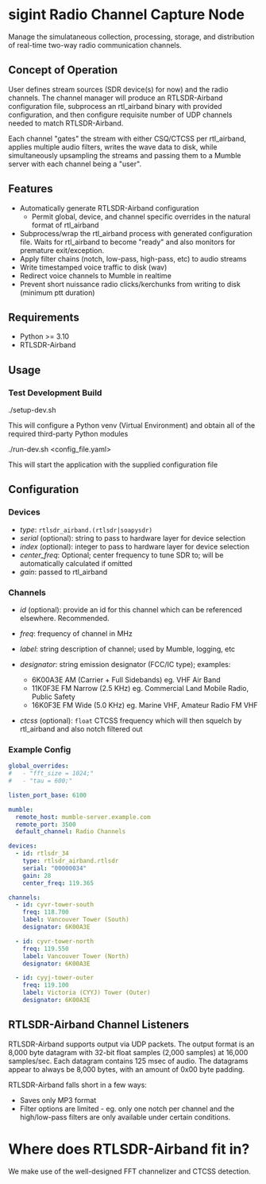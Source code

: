 # sigint Radio Channel Capture Node

Manage the simulataneous collection, processing, storage, and distribution of real-time two-way radio communication channels.

## Concept of Operation

User defines stream sources (SDR device(s) for now) and the radio channels. The channel manager will produce an RTLSDR-Airband configuration file, subprocess an rtl_airband binary with provided configuration, and then configure requisite number of UDP channels needed to match RTLSDR-Airband.

Each channel "gates" the stream with either CSQ/CTCSS per rtl_airband, applies multiple audio filters, writes the wave data to disk, while simultaneously upsampling the streams and passing them to a Mumble server with each channel being a "user".

## Features

* Automatically generate RTLSDR-Airband configuration
  * Permit global, device, and channel specific overrides in the natural format of rtl_airband
* Subprocess/wrap the rtl_airband process with generated configuration file. Waits for rtl_airband to become "ready" and also monitors for premature exit/exception.
* Apply filter chains (notch, low-pass, high-pass, etc) to audio streams
* Write timestamped voice traffic to disk (wav)
* Redirect voice channels to Mumble in realtime
* Prevent short nuissance radio clicks/kerchunks from writing to disk (minimum ptt duration)

## Requirements

* Python >= 3.10
* RTLSDR-Airband

## Usage

### Test Development Build

 ./setup-dev.sh

This will configure a Python venv (Virtual Environment) and obtain all of the required third-party Python modules

 ./run-dev.sh <config_file.yaml>

This will start the application with the supplied configuration file

## Configuration

### Devices

- *type*: `rtlsdr_airband.(rtlsdr|soapysdr)`
- *serial* (optional): string to pass to hardware layer for device selection
- *index* (optional): integer to pass to hardware layer for device selection
- *center_freq*: Optional; center frequency to tune SDR to; will be automatically calculated if omitted
- *gain*: passed to rtl_airband

### Channels

- *id* (optional): provide an id for this channel which can be referenced elsewhere. Recommended.

- *freq*: frequency of channel in MHz
- *label*: string description of channel; used by Mumble, logging, etc
- *designator*: string emission designator (FCC/IC type); examples:
  - 6K00A3E AM (Carrier + Full Sidebands) eg. VHF Air Band
  - 11K0F3E FM Narrow (2.5 KHz) eg. Commercial Land Mobile Radio, Public Safety
  - 16K0F3E FM Wide (5.0 KHz) eg. Marine VHF, Amateur Radio FM VHF
- *ctcss* (optional): `float` CTCSS frequency which will then squelch by rtl_airband and also notch filtered out

### Example Config

```yaml
global_overrides:
#   - "fft_size = 1024;"
#   - "tau = 600;"

listen_port_base: 6100

mumble:
  remote_host: mumble-server.example.com
  remote_port: 3500
  default_channel: Radio Channels

devices:
  - id: rtlsdr_34
    type: rtlsdr_airband.rtlsdr
    serial: "00000034"
    gain: 28
    center_freq: 119.365

channels:
  - id: cyvr-tower-south
    freq: 118.700
    label: Vancouver Tower (South)
    designator: 6K00A3E

  - id: cyvr-tower-north
    freq: 119.550
    label: Vancouver Tower (North)
    designator: 6K00A3E

  - id: cyyj-tower-outer
    freq: 119.100
    label: Victoria (CYYJ) Tower (Outer)
    designator: 6K00A3E
```

## RTLSDR-Airband Channel Listeners

RTLSDR-Airband supports output via UDP packets. The output format is an 8,000 byte datagram with 32-bit float samples (2,000 samples) at 16,000 samples/sec. Each datagram contains 125 msec of audio. The datagrams appear to always be 8,000 bytes, with an amount of 0x00 byte padding.

RTLSDR-Airband falls short in a few ways:

* Saves only MP3 format
* Filter options are limited - eg. only one notch per channel and the high/low-pass filters are only available under certain conditions.

# Where does RTLSDR-Airband fit in?

We make use of the well-designed FFT channelizer and CTCSS detection.

